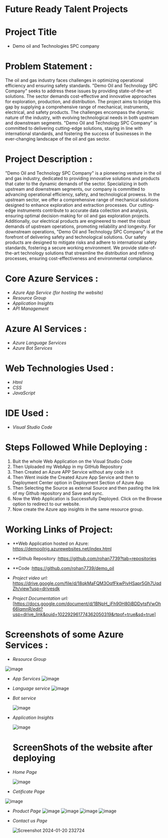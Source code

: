 # Future Ready Talent Projects

# Project Title

* Demo oil and Technologies SPC company 

# Problem Statement :
The oil and gas industry faces challenges in optimizing operational efficiency and ensuring safety standards. "Demo Oil and Technology SPC Company" seeks to address these issues by providing state-of-the-art solutions. The sector demands cost-effective and innovative approaches for exploration, production, and distribution. The project aims to bridge this gap by supplying a comprehensive range of mechanical, instruments, electrical, and safety products. The challenges encompass the dynamic nature of the industry, with evolving technological needs in both upstream and downstream segments. "Demo Oil and Technology SPC Company" is committed to delivering cutting-edge solutions, staying in line with international standards, and fostering the success of businesses in the ever-changing landscape of the oil and gas sector.

# Project Description :

"Demo Oil and Technology SPC Company" is a pioneering venture in the oil and gas industry, dedicated to providing innovative solutions and products that cater to the dynamic demands of the sector. Specializing in both upstream and downstream segments, our company is committed to advancing operational efficiency, safety, and technological prowess. In the upstream sector, we offer a comprehensive range of mechanical solutions designed to enhance exploration and extraction processes. Our cutting-edge instruments contribute to accurate data collection and analysis, ensuring optimal decision-making for oil and gas exploration projects. Additionally, our electrical products are engineered to meet the robust demands of upstream operations, promoting reliability and longevity. For downstream operations, "Demo Oil and Technology SPC Company" is at the forefront of delivering safety and technological solutions. Our safety products are designed to mitigate risks and adhere to international safety standards, fostering a secure working environment. We provide state-of-the-art technology solutions that streamline the distribution and refining processes, ensuring cost-effectiveness and environmental compliance.

# Core Azure Services :

- *Azure App Service (for hosting the website)*
- *Resource Group*
- *Application Insights*
- *API Management*

# Azure AI Services :

- *Azure Language Services* 
- *Azure Bot Services*

# Web Technologies Used :
- *Html*
-	*CSS*
- *JavaScript*

# IDE Used :

- *Visual Studio Code*

# Steps Followed While Deploying :
1. Buit the whole Web Application on the Visual Studio Code
2. Then Uploaded my WebApp in my GitHub Repository
3. Then Created an Azure APP Service without any code in it
4. Then Went inside the Created Azure App Service and then to Deployment Center option in Deployment Section of Azure App
5. Then Selecting the Source as external Source and then pasting the link of my Github repository and Save and sync.
6. Now the Web Application is Successfully Deployed. Click on the Browse option to redirect to our website.
7. Now create the Azure app insights in the same resource group.

# Working Links of Project:

- **Web Application hosted on Azure: https://demooilrig.azurewebsites.net/index.html
  
- **Github Repository :https://github.com/rohan7739?tab=repositories
- **Code :https://github.com/rohan7739/demo_oil
- *Project video url:* https://drive.google.com/file/d/18qkMaFQM3OqfFkwPivHSapr5Gh7UqdZh/view?usp=drivesdk
  
- *Project Documentation url:* [https://docs.google.com/document/d/1BNpH_jFh90H80jBDDytsfVwOh66IqmnR/edit?usp=drive_link&ouid=102292961774362050319&rtpof=true&sd=true]



# Screenshots of some Azure Services :

- *Resource Group*

 ![image](https://github.com/rohan7739/demo_oil/assets/140694225/3a1bfda9-8ddb-4859-880f-5318d7c23526)

- *App Services*
  ![image](https://github.com/rohan7739/demo_oil/assets/140694225/50484f66-24c3-4e03-8cf6-015eeadb455e)

- *Language service*
![image](https://github.com/rohan7739/demo_oil/assets/140694225/0fdbb385-da28-42ee-ab17-f1afd7a06679)


- *Bot service*

  ![image](https://github.com/rohan7739/demo_oil/assets/140694225/63d8271c-73ad-48e8-bb40-3f6737f52d7c)

- *Application Insights*

  ![image](https://github.com/rohan7739/demo_oil/assets/140694225/66d01a97-f964-4453-b8fa-10b27b6619d0)

  # ScreenShots of the website after deploying
- *Home Page*

  ![image](https://github.com/rohan7739/demo_oil/assets/140694225/d361d460-dd6d-4c2e-a190-7dfd06aa8b5c)

- *Cetificate Page*

![image](https://github.com/rohan7739/demo_oil/assets/140694225/b1e0c705-a05a-4f1a-9744-21bf97351931)

- *Product Page*
  ![image](https://github.com/rohan7739/demo_oil/assets/140694225/ceea24f3-2ce7-48f4-9c7c-90656af0d172)
  ![image](https://github.com/rohan7739/demo_oil/assets/140694225/0ac348da-f9e8-461c-b2c8-5927f1dd6a73)
  ![image](https://github.com/rohan7739/demo_oil/assets/140694225/2f7c4462-0de5-4ec7-9b27-8628e7cf0359)
  ![image](https://github.com/rohan7739/demo_oil/assets/140694225/b22c92ec-312d-4815-b520-08c95d023be5)


- *Contact us Page*

  ![Screenshot 2024-01-20 232724](https://github.com/rohan7739/demo_oil/assets/140694225/2c745c30-09f6-4cb4-964e-f8e8d1585555)





 















  


